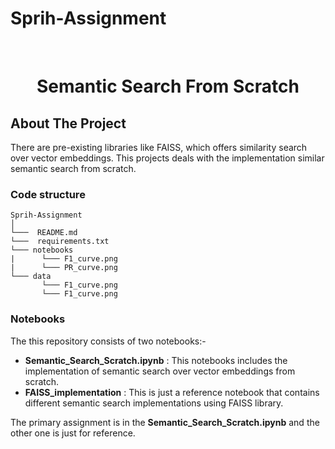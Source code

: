 # Sprih-Assignment


<!-- PROJECT LOGO -->
<br />
<p align="center">
  <h1 align="center"> Semantic Search From Scratch</h1>

  <p align="center">
  </p>
</p>



<!-- ABOUT THE PROJECT -->
## About The Project

There are pre-existing libraries like FAISS, which offers similarity search over vector embeddings. This projects deals with the implementation similar semantic search from scratch.

### Code structure
```
Sprih-Assignment
│   
└───  README.md
└───  requirements.txt
└─── notebooks
|      └─── F1_curve.png
|      └─── PR_curve.png
└─── data
       └─── F1_curve.png
       └─── F1_curve.png
```
### Notebooks
The this repository consists of two notebooks:-
- <b>Semantic_Search_Scratch.ipynb</b> : This notebooks includes the implementation of semantic search over vector embeddings from scratch.
- <b>FAISS_implementation</b> : This is just a reference notebook that contains different semantic search implementations using FAISS library.

The primary assignment is in the <b>Semantic_Search_Scratch.ipynb</b> and the other one is just for reference. 
